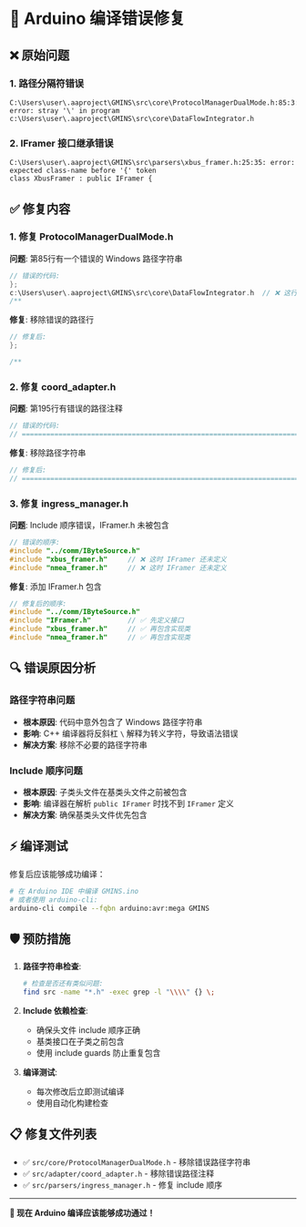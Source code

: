 # 🔧 Arduino 编译错误修复

## ❌ 原始问题

### 1. 路径分隔符错误
```
C:\Users\user\.aaproject\GMINS\src\core\ProtocolManagerDualMode.h:85:3: error: stray '\' in program
c:\Users\user\.aaproject\GMINS\src\core\DataFlowIntegrator.h
```

### 2. IFramer 接口继承错误
```
C:\Users\user\.aaproject\GMINS\src\parsers\xbus_framer.h:25:35: error: expected class-name before '{' token
class XbusFramer : public IFramer {
```

## ✅ 修复内容

### 1. 修复 ProtocolManagerDualMode.h
**问题**: 第85行有一个错误的 Windows 路径字符串
```cpp
// 错误的代码:
};
c:\Users\user\.aaproject\GMINS\src\core\DataFlowIntegrator.h  // ❌ 这行不应该存在
/**
```

**修复**: 移除错误的路径行
```cpp
// 修复后:
};

/**
```

### 2. 修复 coord_adapter.h
**问题**: 第195行有错误的路径注释
```cpp
// 错误的代码:
// ============================================================================c:\Users\user\.aaproject\GMINS\src\drivers\xsens_mti_driver.cpp
```

**修复**: 移除路径字符串
```cpp
// 修复后:
// ============================================================================
```

### 3. 修复 ingress_manager.h
**问题**: Include 顺序错误，IFramer.h 未被包含
```cpp
// 错误的顺序:
#include "../comm/IByteSource.h"
#include "xbus_framer.h"     // ❌ 这时 IFramer 还未定义
#include "nmea_framer.h"     // ❌ 这时 IFramer 还未定义
```

**修复**: 添加 IFramer.h 包含
```cpp
// 修复后的顺序:
#include "../comm/IByteSource.h"
#include "IFramer.h"         // ✅ 先定义接口
#include "xbus_framer.h"     // ✅ 再包含实现类
#include "nmea_framer.h"     // ✅ 再包含实现类
```

## 🔍 错误原因分析

### 路径字符串问题
- **根本原因**: 代码中意外包含了 Windows 路径字符串
- **影响**: C++ 编译器将反斜杠 `\` 解释为转义字符，导致语法错误
- **解决方案**: 移除不必要的路径字符串

### Include 顺序问题  
- **根本原因**: 子类头文件在基类头文件之前被包含
- **影响**: 编译器在解析 `public IFramer` 时找不到 `IFramer` 定义
- **解决方案**: 确保基类头文件优先包含

## ⚡ 编译测试

修复后应该能够成功编译：

```bash
# 在 Arduino IDE 中编译 GMINS.ino
# 或者使用 arduino-cli:
arduino-cli compile --fqbn arduino:avr:mega GMINS
```

## 🛡️ 预防措施

1. **路径字符串检查**: 
   ```bash
   # 检查是否还有类似问题:
   find src -name "*.h" -exec grep -l "\\\\" {} \;
   ```

2. **Include 依赖检查**: 
   - 确保头文件 include 顺序正确
   - 基类接口在子类之前包含
   - 使用 include guards 防止重复包含

3. **编译测试**: 
   - 每次修改后立即测试编译
   - 使用自动化构建检查

## 📋 修复文件列表

- ✅ `src/core/ProtocolManagerDualMode.h` - 移除错误路径字符串
- ✅ `src/adapter/coord_adapter.h` - 移除错误路径注释  
- ✅ `src/parsers/ingress_manager.h` - 修复 include 顺序

---

**🎯 现在 Arduino 编译应该能够成功通过！**